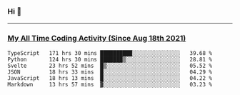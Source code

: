 ### Hi 🙂

---

### <a href="https://wakatime.com/@Eroxl">My All Time Coding Activity (Since Aug 18th 2021)</a>
<!--START_SECTION:waka-->

```text
TypeScript   171 hrs 30 mins ██████████░░░░░░░░░░░░░░░   39.68 %
Python       124 hrs 30 mins ███████▒░░░░░░░░░░░░░░░░░   28.81 %
Svelte       23 hrs 52 mins  █▒░░░░░░░░░░░░░░░░░░░░░░░   05.52 %
JSON         18 hrs 33 mins  █░░░░░░░░░░░░░░░░░░░░░░░░   04.29 %
JavaScript   18 hrs 13 mins  █░░░░░░░░░░░░░░░░░░░░░░░░   04.22 %
Markdown     13 hrs 57 mins  ▓░░░░░░░░░░░░░░░░░░░░░░░░   03.23 %
```

<!--END_SECTION:waka-->
